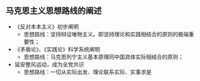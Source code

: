 ## 马克思主义思想路线的阐述
- 《反对本本主义》初步阐明
	- 思想路线：坚持辩证唯物主义。即坚持理论和实践相结合的原则的极端重要性；
- 《矛盾论》、《实践论》科学系统阐明
	- 思想路线：马克思列宁主义基本原理同中国具体实际相结合的原则；
- 延安整风运动，成为全党共识
	- 思想路线：一切从实际出发、理论联系实际、实事求是